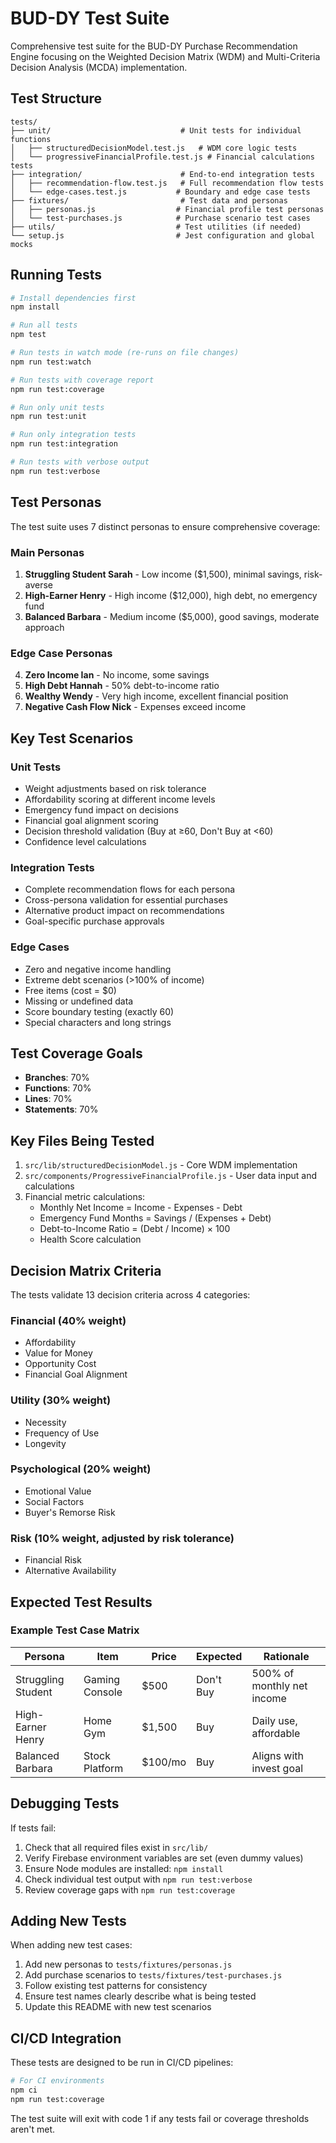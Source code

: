 # BUD-DY Test Suite

Comprehensive test suite for the BUD-DY Purchase Recommendation Engine focusing on the Weighted Decision Matrix (WDM) and Multi-Criteria Decision Analysis (MCDA) implementation.

## Test Structure

```
tests/
├── unit/                             # Unit tests for individual functions
│   ├── structuredDecisionModel.test.js   # WDM core logic tests
│   └── progressiveFinancialProfile.test.js # Financial calculations tests
├── integration/                      # End-to-end integration tests
│   ├── recommendation-flow.test.js   # Full recommendation flow tests
│   └── edge-cases.test.js           # Boundary and edge case tests
├── fixtures/                         # Test data and personas
│   ├── personas.js                  # Financial profile test personas
│   └── test-purchases.js            # Purchase scenario test cases
├── utils/                           # Test utilities (if needed)
└── setup.js                         # Jest configuration and global mocks
```

## Running Tests

```bash
# Install dependencies first
npm install

# Run all tests
npm test

# Run tests in watch mode (re-runs on file changes)
npm run test:watch

# Run tests with coverage report
npm run test:coverage

# Run only unit tests
npm run test:unit

# Run only integration tests
npm run test:integration

# Run tests with verbose output
npm run test:verbose
```

## Test Personas

The test suite uses 7 distinct personas to ensure comprehensive coverage:

### Main Personas
1. **Struggling Student Sarah** - Low income ($1,500), minimal savings, risk-averse
2. **High-Earner Henry** - High income ($12,000), high debt, no emergency fund
3. **Balanced Barbara** - Medium income ($5,000), good savings, moderate approach

### Edge Case Personas
4. **Zero Income Ian** - No income, some savings
5. **High Debt Hannah** - 50% debt-to-income ratio
6. **Wealthy Wendy** - Very high income, excellent financial position
7. **Negative Cash Flow Nick** - Expenses exceed income

## Key Test Scenarios

### Unit Tests
- Weight adjustments based on risk tolerance
- Affordability scoring at different income levels
- Emergency fund impact on decisions
- Financial goal alignment scoring
- Decision threshold validation (Buy at ≥60, Don't Buy at <60)
- Confidence level calculations

### Integration Tests
- Complete recommendation flows for each persona
- Cross-persona validation for essential purchases
- Alternative product impact on recommendations
- Goal-specific purchase approvals

### Edge Cases
- Zero and negative income handling
- Extreme debt scenarios (>100% of income)
- Free items (cost = $0)
- Missing or undefined data
- Score boundary testing (exactly 60)
- Special characters and long strings

## Test Coverage Goals

- **Branches**: 70%
- **Functions**: 70%
- **Lines**: 70%
- **Statements**: 70%

## Key Files Being Tested

1. `src/lib/structuredDecisionModel.js` - Core WDM implementation
2. `src/components/ProgressiveFinancialProfile.js` - User data input and calculations
3. Financial metric calculations:
   - Monthly Net Income = Income - Expenses - Debt
   - Emergency Fund Months = Savings / (Expenses + Debt)
   - Debt-to-Income Ratio = (Debt / Income) × 100
   - Health Score calculation

## Decision Matrix Criteria

The tests validate 13 decision criteria across 4 categories:

### Financial (40% weight)
- Affordability
- Value for Money
- Opportunity Cost
- Financial Goal Alignment

### Utility (30% weight)
- Necessity
- Frequency of Use
- Longevity

### Psychological (20% weight)
- Emotional Value
- Social Factors
- Buyer's Remorse Risk

### Risk (10% weight, adjusted by risk tolerance)
- Financial Risk
- Alternative Availability

## Expected Test Results

### Example Test Case Matrix

| Persona | Item | Price | Expected | Rationale |
|---------|------|-------|----------|-----------|
| Struggling Student | Gaming Console | $500 | Don't Buy | 500% of monthly net income |
| High-Earner Henry | Home Gym | $1,500 | Buy | Daily use, affordable |
| Balanced Barbara | Stock Platform | $100/mo | Buy | Aligns with invest goal |

## Debugging Tests

If tests fail:

1. Check that all required files exist in `src/lib/`
2. Verify Firebase environment variables are set (even dummy values)
3. Ensure Node modules are installed: `npm install`
4. Check individual test output with `npm run test:verbose`
5. Review coverage gaps with `npm run test:coverage`

## Adding New Tests

When adding new test cases:

1. Add new personas to `tests/fixtures/personas.js`
2. Add purchase scenarios to `tests/fixtures/test-purchases.js`
3. Follow existing test patterns for consistency
4. Ensure test names clearly describe what is being tested
5. Update this README with new test scenarios

## CI/CD Integration

These tests are designed to be run in CI/CD pipelines:

```bash
# For CI environments
npm ci
npm run test:coverage
```

The test suite will exit with code 1 if any tests fail or coverage thresholds aren't met.